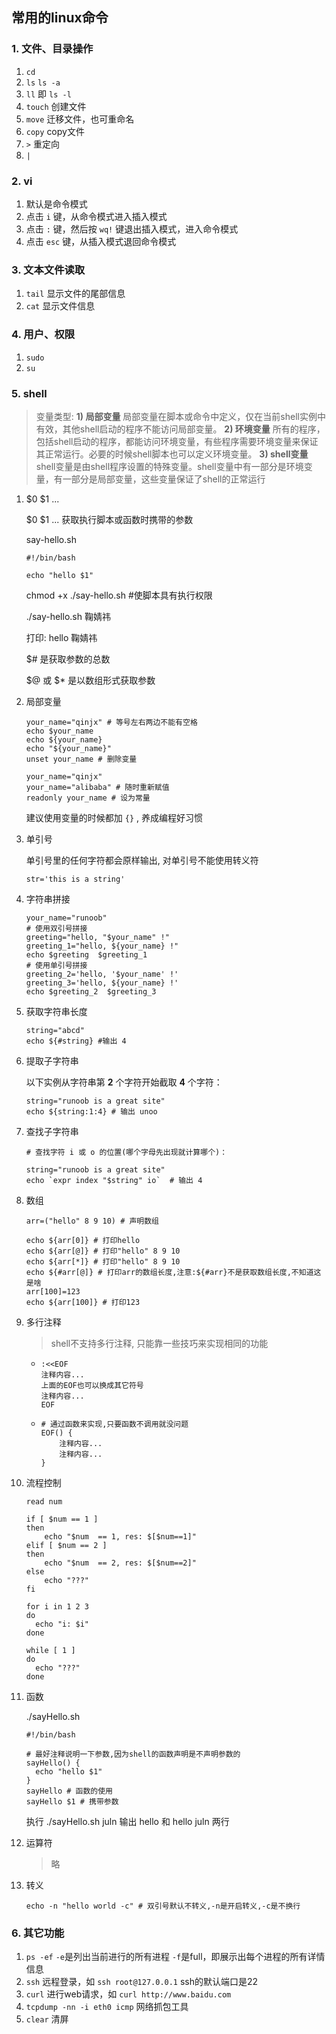 ## 常用的linux命令

### 1. 文件、目录操作

1. ```cd``` 
2. ```ls``` ```ls -a```
3. ```ll``` 即 ```ls -l```
4. ```touch``` 创建文件
5. ```move``` 迁移文件，也可重命名
6. ```copy``` copy文件
7. ```>``` 重定向
8. ```|``` 

### 2. vi

1. 默认是命令模式
2. 点击 ```i``` 键，从命令模式进入插入模式
3. 点击 ```:``` 键，然后按 ```wq!``` 键退出插入模式，进入命令模式
4. 点击 ```esc``` 键，从插入模式退回命令模式

### 3. 文本文件读取

1. ```tail``` 显示文件的尾部信息
2. ```cat``` 显示文件信息

### 4. 用户、权限

1. ```sudo```
2. ```su```

### 5. shell

> 变量类型:
> **1) 局部变量** 局部变量在脚本或命令中定义，仅在当前shell实例中有效，其他shell启动的程序不能访问局部变量。
> **2) 环境变量** 所有的程序，包括shell启动的程序，都能访问环境变量，有些程序需要环境变量来保证其正常运行。必要的时候shell脚本也可以定义环境变量。
> **3) shell变量** shell变量是由shell程序设置的特殊变量。shell变量中有一部分是环境变量，有一部分是局部变量，这些变量保证了shell的正常运行

1. $0 $1 ...

   $0 $1 ... 获取执行脚本或函数时携带的参数

   say-hello.sh

   ```shell
   #!/bin/bash
   
   echo "hello $1"
   ```

   chmod +x ./say-hello.sh  #使脚本具有执行权限

   ./say-hello.sh 鞠婧祎

   打印: hello 鞠婧祎

   $# 是获取参数的总数

   $@ 或 $* 是以数组形式获取参数

2. 局部变量

   ```shell
   your_name="qinjx" # 等号左右两边不能有空格
   echo $your_name
   echo ${your_name}
   echo "${your_name}"
   unset your_name # 删除变量
   
   your_name="qinjx"
   your_name="alibaba" # 随时重新赋值
   readonly your_name # 设为常量
   ```

   建议使用变量的时候都加 ```{}``` , 养成编程好习惯
   
3. 单引号

   单引号里的任何字符都会原样输出, 对单引号不能使用转义符

   ```shell
   str='this is a string'
   ```

4. 字符串拼接

   ```shell
   your_name="runoob"
   # 使用双引号拼接
   greeting="hello, "$your_name" !"
   greeting_1="hello, ${your_name} !"
   echo $greeting  $greeting_1
   # 使用单引号拼接
   greeting_2='hello, '$your_name' !'
   greeting_3='hello, ${your_name} !'
   echo $greeting_2  $greeting_3
   ```

5. 获取字符串长度

   ```shell
   string="abcd"
   echo ${#string} #输出 4
   ```

6. 提取子字符串

   以下实例从字符串第 **2** 个字符开始截取 **4** 个字符：

   ```shell
   string="runoob is a great site"
   echo ${string:1:4} # 输出 unoo
   ```

7. 查找子字符串

   ```shell
   # 查找字符 i 或 o 的位置(哪个字母先出现就计算哪个)：
   
   string="runoob is a great site"
   echo `expr index "$string" io`  # 输出 4
   ```

8. 数组

   ```shell
   arr=("hello" 8 9 10) # 声明数组
   
   echo ${arr[0]} # 打印hello
   echo ${arr[@]} # 打印"hello" 8 9 10
   echo ${arr[*]} # 打印"hello" 8 9 10
   echo ${#arr[@]} # 打印arr的数组长度,注意:${#arr}不是获取数组长度,不知道这是啥
   arr[100]=123
   echo ${arr[100]} # 打印123
   ```

9. 多行注释

   > shell不支持多行注释, 只能靠一些技巧来实现相同的功能

   - ```shell
     :<<EOF
     注释内容...
     上面的EOF也可以换成其它符号
     注释内容...
     EOF
     ```

   - ```shell
     # 通过函数来实现,只要函数不调用就没问题
     EOF() {
         注释内容...
         注释内容...
     }
     ```

10. 流程控制

    ```shell
    read num
    
    if [ $num == 1 ]
    then
    	echo "$num  == 1, res: $[$num==1]"
    elif [ $num == 2 ]
    then
    	echo "$num  == 2, res: $[$num==2]"
    else
    	echo "???"
    fi
    ```

    ```shell
    for i in 1 2 3
    do
      echo "i: $i"
    done
    ```

    ```shell
    while [ 1 ]
    do
      echo "???"
    done
    ```

11. 函数

    ./sayHello.sh

    ```shell
    #!/bin/bash
    
    # 最好注释说明一下参数,因为shell的函数声明是不声明参数的
    sayHello() {
      echo "hello $1"
    }
    sayHello # 函数的使用
    sayHello $1 # 携带参数
    ```

    执行 ./sayHello.sh juln 输出 hello 和 hello juln 两行

12. 运算符

    > 略

13. 转义

    ```shell
    echo -n "hello world -c" # 双引号默认不转义,-n是开启转义,-c是不换行

### 6. 其它功能

1. ```ps -ef``` ```-e```是列出当前进行的所有进程 ```-f```是full，即展示出每个进程的所有详情信息
2. ```ssh``` 远程登录，如 ```ssh root@127.0.0.1``` ssh的默认端口是22
3. ```curl``` 进行web请求，如 ```curl http://www.baidu.com```
4. ```tcpdump -nn -i eth0 icmp``` 网络抓包工具
5. ```clear``` 清屏

